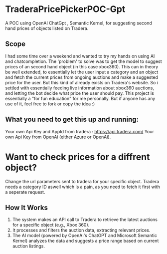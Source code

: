 # TraderaPricePickerPOC-Gpt
A POC using OpenAI ChatGpt , Semantic Kernel, for suggesting second hand prices of objects listed on Tradera.

## Scope
I had some time over a weekend and wanted to try my hands on using AI and chatcompletion. The 'problem' to solve was to get the model to suggest prices of an second hand object (in this case xbox360).
This can in theory be well extended, to essentially let the user input a category and an object and fetch the current prices from ongoing auctions and make a suggested price for the user. But this kind of already exists on Tradera's website.
So i settled with essentially feeding live information about xbox360 auctions, and letting the bot decide what price the user should pay.
This project is essentially a "for fun education" for me personally. But if anyone has any use of it, feel free to fork or copy the idea :) 

## What you need to get this up and running:
Your own Api Key and AppId from tradera : https://api.tradera.com/
Your own Api Key from OpenAi (either Azure or OpenAi).

# Want to check prices for a diffrent object?
Change the url parameters sent to tradera for your specific object. Tradera needs a category ID aswell which is a pain, as you need to fetch it first with a seperate request.
 
## How It Works
1. The system makes an API call to Tradera to retrieve the latest auctions for a specific object (e.g., Xbox 360).
2. It processes and filters the auction data, extracting relevant prices.
3. The AI model (powered by OpenAI's ChatGPT and Microsoft Semantic Kernel) analyzes the data and suggests a price range based on current auction listings.
